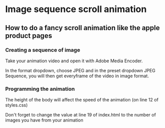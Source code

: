 # Image sequence scroll animation

## How to do a fancy scroll animation like the apple product pages

### Creating a sequence of image

Take your animation video and open it with Adobe Media Encoder.

In the format dropdown, choose JPEG and in the preset dropdown JPEG Sequence, you will then get everyframe of the video in image format.

### Programming the animation

The height of the body will affect the speed of the animation (on line 12 of styles.css)

Don't forget to change the value at line 19 of index.html to the number of images you have from your animation
